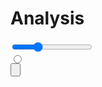 # Analysis
<div class="controls">
    <input type="range" min="0" max="100" step="10" value="30" class="slider">
    <br />
    <input type="radio" class="radio">
    <br />
    <input type="button" class="button">
</div>